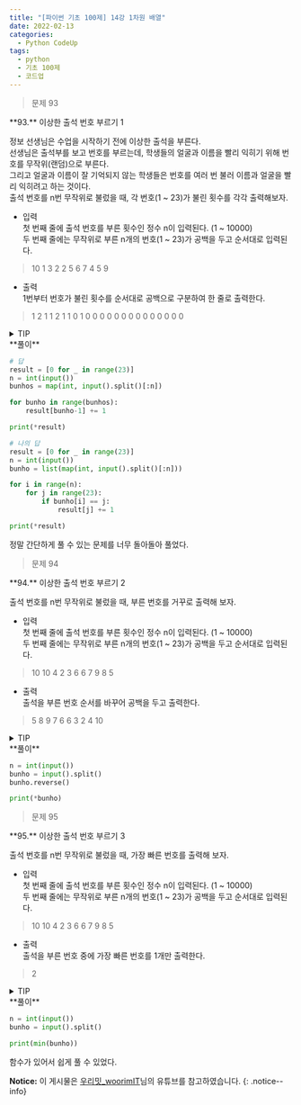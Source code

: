 ```yaml
---
title: "[파이썬 기초 100제] 14강 1차원 배열"
date: 2022-02-13
categories:
  - Python CodeUp
tags:
  - python
  - 기초 100제
  - 코드업
---
```


> 문제 93

<div class="notice--danger" markdown="1">
**93.** 이상한 출석 번호 부르기 1<br>

정보 선생님은 수업을 시작하기 전에 이상한 출석을 부른다.<br>
선생님은 출석부를 보고 번호를 부르는데, 학생들의 얼굴과 이름을 빨리 익히기 위해 번호를 무작위(랜덤)으로 부른다.<br>
그리고 얼굴과 이름이 잘 기억되지 않는 학생들은 번호를 여러 번 불러 이름과 얼굴을 빨리 익히려고 하는 것이다.<br>
출석 번호를 n번 무작위로 불렀을 때, 각 번호(1 ~ 23)가 불린 횟수를 각각 출력해보자.<br>

- 입력<br>
첫 번째 줄에 출석 번호를 부른 횟수인 정수 n이 입력된다. (1 ~ 10000)<br>
두 번째 줄에는 무작위로 부른 n개의 번호(1 ~ 23)가 공백을 두고 순서대로 입력된다.<br>
> 10
> 1 3 2 2 5 6 7 4 5 9

- 출력<br>
1번부터 번호가 불린 횟수를 순서대로 공백으로 구분하여 한 줄로 출력한다.<br>
> 1 2 1 1 2 1 1 0 1 0 0 0 0 0 0 0 0 0 0 0 0 0 0
</div>

<details>
<summary>TIP</summary>
<div markdown="1">

파이썬에서는 배열의 비어있는 공간을 미리 확보해 놓을 수 없다.따라서 필요한 갯수 만큼 *'어떠한 값'*으로 초기화 시켜주어야 한다.

```python
LIST = list(range(23)) # 0~22번지까지 0-22의 숫자들로 채워진다.

LIST = [0 for _ in range(23)] # 0~22번지까지 0으로 채워진다.
```

호출되는 번호(주소값)의 값을 기존 값에서 +1하여 저장해주는 방식으로 해당 번호가 몇 번 호출되었는지 카운트할 수 있다.

아래 코드에서 `'*(Asterisk)'`를 사용한 이유

문제에서 원하는 출력값은 리스트 형태가 아닌, 내부의 원소를 그대로 출력하길 요구했기 때문이다.

```python
print( [1,2,3] ) # [1,2,3]

print( *[1,2,3] ) # 1 2 3
```

</div>
</details>

<div class="notice" markdown="1">
**풀이**

```python
# 답
result = [0 for _ in range(23)]
n = int(input())
bunhos = map(int, input().split()[:n])

for bunho in range(bunhos):
    result[bunho-1] += 1

print(*result)

# 나의 답
result = [0 for _ in range(23)]
n = int(input())
bunho = list(map(int, input().split()[:n]))

for i in range(n):
    for j in range(23):
        if bunho[i] == j:
            result[j] += 1

print(*result)
```
정말 간단하게 풀 수 있는 문제를 너무 돌아돌아 풀었다.
</div>

> 문제 94

<div class="notice--success" markdown="1">
**94.** 이상한 출석 번호 부르기 2<br>

출석 번호를 n번 무작위로 불렀을 때, 부른 번호를 거꾸로 출력해 보자.<br>

- 입력<br>
첫 번째 줄에 출석 번호를 부른 횟수인 정수 n이 입력된다. (1 ~ 10000)<br>
두 번째 줄에는 무작위로 부른 n개의 번호(1 ~ 23)가 공백을 두고 순서대로 입력된다.<br>
> 10
> 10 4 2 3 6 6 7 9 8 5

- 출력<br>
출석을 부른 번호 순서를 바꾸어 공백을 두고 출력한다.<br>
> 5 8 9 7 6 6 3 2 4 10
</div>

<details>
<summary>TIP</summary>
<div markdown="1">

리스트의 메소드인 `reverse()`를 이용하면 된다.

</div>
</details>

<div class="notice" markdown="1">
**풀이**

```python
n = int(input())
bunho = input().split()
bunho.reverse()

print(*bunho)
```

</div>

> 문제 95

<div class="notice--success" markdown="1">
**95.** 이상한 출석 번호 부르기 3<br>

출석 번호를 n번 무작위로 불렀을 때, 가장 빠른 번호를 출력해 보자.<br>

- 입력<br>
첫 번째 줄에 출석 번호를 부른 횟수인 정수 n이 입력된다. (1 ~ 10000)<br>
두 번째 줄에는 무작위로 부른 n개의 번호(1 ~ 23)가 공백을 두고 순서대로 입력된다.<br>
> 10
> 10 4 2 3 6 6 7 9 8 5

- 출력<br>
출석을 부른 번호 중에 가장 빠른 번호를 1개만 출력한다.<br>
> 2
</div>

<details>
<summary>TIP</summary>
<div markdown="1">

가장 작은 값을 찾으면 된다.

파이썬에서는 배열(iterable) 객체의 원소 중 가장 작은 값을 반환해주는 `min()` 함수를 제공하고 있다.

</div>
</details>

<div class="notice" markdown="1">
**풀이**

```python
n = int(input())
bunho = input().split()

print(min(bunho))
```
함수가 있어서 쉽게 풀 수 있었다.
</div>

**Notice:** 이 게시물은 [우리밋\_woorimIT](https://www.youtube.com/watch?v=7sykajCtgCw&list=PLSK4WsJ8JS4dOszA7Zr8paqI81Mv27tNq&index=2)님의 유튜브를 참고하였습니다.
{: .notice--info}